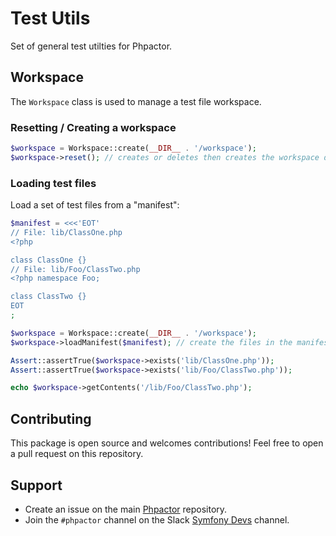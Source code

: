 Test Utils
==========

Set of general test utilties for Phpactor.

Workspace
---------

The `Workspace` class is used to manage a test file workspace.

### Resetting / Creating a workspace

```php
$workspace = Workspace::create(__DIR__ . '/workspace');
$workspace->reset(); // creates or deletes then creates the workspace directory
```

### Loading test files

Load a set of test files from a "manifest":

```php
$manifest = <<<'EOT'
// File: lib/ClassOne.php
<?php

class ClassOne {}
// File: lib/Foo/ClassTwo.php
<?php namespace Foo;

class ClassTwo {}
EOT
;

$workspace = Workspace::create(__DIR__ . '/workspace');
$workspace->loadManifest($manifest); // create the files in the manifest

Assert::assertTrue($workspace->exists('lib/ClassOne.php'));
Assert::assertTrue($workspace->exists('lib/Foo/ClassTwo.php'));

echo $workspace->getContents('/lib/Foo/ClassTwo.php');
```

Contributing
------------

This package is open source and welcomes contributions! Feel free to open a
pull request on this repository.

Support
-------

- Create an issue on the main [Phpactor](https://github.com/phpactor/phpactor) repository.
- Join the `#phpactor` channel on the Slack [Symfony Devs](https://symfony.com/slack-invite) channel.


